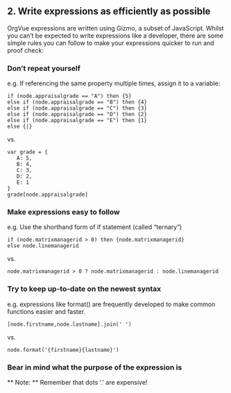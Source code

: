 ## 2. Write expressions as efficiently as possible
OrgVue expressions are written using Gizmo, a subset of JavaScript. Whilst you can’t be expected to write expressions like a developer, there are some simple rules you can follow to make your expressions quicker to run and proof check:
### Don’t repeat yourself
e.g. If referencing the same property multiple times, assign it to a variable:
``` 
if (node.appraisalgrade == "A") then {5}
else if (node.appraisalgrade == "B") then {4}
else if (node.appraisalgrade == "C") then {3}
else if (node.appraisalgrade == "D") then {2}
else if (node.appraisalgrade == "E") then {1}
else {|}
```
vs.
```
var grade = {
   A: 5,
   B: 4,
   C: 3,
   D: 2,
   E: 1
}
grade[node.appraisalgrade]
```
### Make expressions easy to follow
e.g. Use the shorthand form of if statement (called “ternary”)
```
if (node.matrixmanagerid > 0) then {node.matrixmanagerid}
else node.linemanagerid
```
vs. 
```
node.matrixmanagerid > 0 ? node.matrixmanagerid : node.linemanagerid
```

### Try to keep up-to-date on the newest syntax
e.g. expressions like format() are frequently developed to make common functions easier and faster.
```
[node.firstname,node.lastname].join(' ')
```
vs.
```
node.format('{firstname}{lastname}')
```
### Bear in mind what the purpose of the expression is

** Note: ** Remember that dots '.' are expensive!